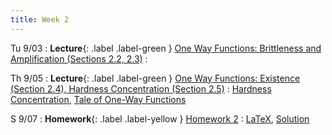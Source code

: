 ```yaml
---
title: Week 2
---
```


Tu 9/03
: **Lecture**{: .label .label-green } [One Way Functions: Brittleness and Amplification (Sections 2.2, 2.3)](assets/lecture-notes/collection-F24.pdf)
    : 

Th 9/05
: **Lecture**{: .label .label-green } [One Way Functions: Existence (Section 2.4), Hardness Concentration (Section 2.5)](assets/lecture-notes/collection-F24.pdf)
    : [Hardness Concentration](https://www.wisdom.weizmann.ac.il/~oded/X/gl.pdf), [Tale of One-Way Functions](https://arxiv.org/abs/cs/0012023) 

S 9/07
: **Homework**{: .label .label-yellow } [Homework 2](assets/homework/hw-2.pdf)
    : [LaTeX](assets/homework/hw-2.tex), [Solution](assets/homework/hw-2-sol.pdf)
